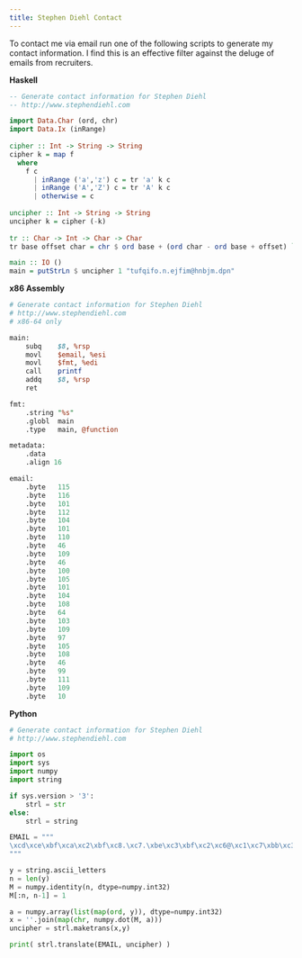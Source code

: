 ```yaml
---
title: Stephen Diehl Contact
---
```


To contact me via email run one of the following scripts to generate my contact
information. I find this is an effective filter against the deluge of emails
from recruiters. 

<!--
I prefer to correspond via encrypted email, my PGP key is
[available here](http://www.stephendiehl.com/pages/pgp.html).
-->

**Haskell**

```haskell
-- Generate contact information for Stephen Diehl
-- http://www.stephendiehl.com

import Data.Char (ord, chr)
import Data.Ix (inRange)
 
cipher :: Int -> String -> String
cipher k = map f
  where
    f c
      | inRange ('a','z') c = tr 'a' k c
      | inRange ('A','Z') c = tr 'A' k c
      | otherwise = c
 
uncipher :: Int -> String -> String
uncipher k = cipher (-k)
 
tr :: Char -> Int -> Char -> Char
tr base offset char = chr $ ord base + (ord char - ord base + offset) `mod` 26

main :: IO ()
main = putStrLn $ uncipher 1 "tufqifo.n.ejfim@hnbjm.dpn"
```

**x86 Assembly**

```perl
# Generate contact information for Stephen Diehl
# http://www.stephendiehl.com
# x86-64 only

main:
    subq	$8, %rsp
    movl	$email, %esi
    movl	$fmt, %edi
    call	printf
    addq	$8, %rsp
    ret

fmt:
    .string	"%s"
    .globl	main
    .type	main, @function

metadata:
    .data
    .align 16

email:
    .byte	115
    .byte	116
    .byte	101
    .byte	112
    .byte	104
    .byte	101
    .byte	110
    .byte	46
    .byte	109
    .byte	46
    .byte	100
    .byte	105
    .byte	101
    .byte	104
    .byte	108
    .byte	64
    .byte	103
    .byte	109
    .byte	97
    .byte	105
    .byte	108
    .byte	46
    .byte	99
    .byte	111
    .byte	109
    .byte	10
```

**Python**

```python
# Generate contact information for Stephen Diehl
# http://www.stephendiehl.com

import os
import sys
import numpy
import string

if sys.version > '3':
    strl = str
else:
    strl = string

EMAIL = """
\xcd\xce\xbf\xca\xc2\xbf\xc8.\xc7.\xbe\xc3\xbf\xc2\xc6@\xc1\xc7\xbb\xc3\xc6.\xbd\xc9\xc7
"""

y = string.ascii_letters
n = len(y)
M = numpy.identity(n, dtype=numpy.int32)
M[:n, n-1] = 1

a = numpy.array(list(map(ord, y)), dtype=numpy.int32)
x = ''.join(map(chr, numpy.dot(M, a)))
uncipher = strl.maketrans(x,y)

print( strl.translate(EMAIL, uncipher) )
```
